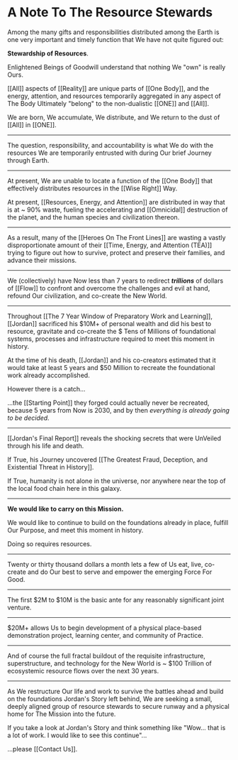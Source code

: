 # A Note To The Resource Stewards

Among the many gifts and responsibilities distributed among the Earth is one very important and timely function that We have not quite figured out: 

**Stewardship of Resources**. 

Enlightened Beings of Goodwill understand that nothing We "own" is really Ours. 

[[All]] aspects of [[Reality]] are unique parts of [[One Body]], and the energy, attention, and resources temporarily aggregated in any aspect of The Body Ultimately "belong" to the non-dualistic [[ONE]] and [[All]].

We are born, We accumulate, We distribute, and We return to the dust of [[All]] in [[ONE]]. 
____
The question, responsibility, and accountability is what We do with the resources We are temporarily entrusted with during Our brief Journey through Earth.
____
At present, We are unable to locate a function of the [[One Body]] that effectively distributes resources in the [[Wise Right]] Way. 

At present, [[Resources, Energy, and Attention]] are distributed in way that is at ~ 90% waste, fueling the accelerating and [[Omnicidal]] destruction of the planet, and the human species and civilization thereon. 
___
As a result, many of the [[Heroes On The Front Lines]] are wasting a vastly disproportionate amount of their [[Time, Energy, and Attention (TEA)]] trying to figure out how to survive, protect and preserve their families, and advance their missions. 
___
We (collectively) have Now less than 7 years to redirect ***trillions*** of dollars of [[Flow]] to confront and overcome the challenges and evil at hand, refound Our civilization, and co-create the New World. 
___
Throughout [[The 7 Year Window of Preparatory Work and Learning]], [[Jordan]] sacrificed his $10M+ of personal wealth and did his best to resource, gravitate and co-create the $ Tens of Millions of foundational systems, processes and infrastructure required to meet this moment in history. 

At the time of his death, [[Jordan]] and his co-creators estimated that it would take at least 5 years and $50 Million to recreate the foundational work already accomplished. 

However there is a catch...

...the [[Starting Point]] they forged could actually never be recreated, because 5 years from Now is 2030, and by then *everything is already going to be decided.* 
___
[[Jordan's Final Report]] reveals the shocking secrets that were UnVeiled through his life and death.  

If True, his Journey uncovered [[The Greatest Fraud, Deception, and Existential Threat in History]]. 

If True, humanity is not alone in the universe, nor anywhere near the top of the local food chain here in this galaxy. 
___
**We would like to carry on this Mission.**

We would like to continue to build on the foundations already in place, fulfill Our Purpose, and meet this moment in history. 

Doing so requires resources. 

___
Twenty or thirty thousand dollars a month lets a few of Us eat, live, co-create and do Our best to serve and empower the emerging Force For Good. 
___
The first $2M to $10M is the basic ante for any reasonably significant joint venture. 

___
$20M+ allows Us to begin development of a physical place-based demonstration project, learning center, and community of Practice. 

___
And of course the full fractal buildout of the requisite infrastructure, superstructure, and technology for the New World is ~ $100 Trillion of ecosystemic resource flows over the next 30 years. 

___
As We restructure Our life and work to survive the battles ahead and build on the foundations Jordan's Story left behind, We are seeking a small, deeply aligned group of resource stewards to secure runway and a physical home for The Mission into the future.

If you take a look at Jordan's Story and think something like "Wow... that is a lot of work. I would like to see this continue"...

...please [[Contact Us]]. 